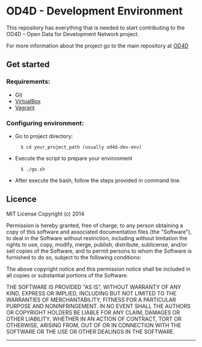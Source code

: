 # OD4D - Development Environment

This repository has everything that is needed to start contributing to the OD4D – Open Data for Development Network project.

For more information about the project go to the main repository at [OD4D](https://github.com/W3CBrasil/OD4D)

## Get started

### Requirements:

* Git
* [VirtualBox](https://www.virtualbox.org)
* [Vagrant](http://www.vagrantup.com/)

### Configuring environment:

* Go to project directory:
 
		$ cd your_project_path (usually od4d-dev-env)

* Execute the script to prepare your environment

		$ ./go.sh

* After execute the bash, follow the steps provided in command line.



## Licence

MIT License Copyright (c) 2014  

Permission is hereby granted, free of charge, to any person obtaining a copy of this software and associated documentation files (the "Software"), to deal in the Software without restriction, including without limitation the rights to use, copy, modify, merge, publish, distribute, sublicense, and/or sell copies of the Software, and to permit persons to whom the Software is furnished to do so, subject to the following conditions:

The above copyright notice and this permission notice shall be included in all copies or substantial portions of the Software.

THE SOFTWARE IS PROVIDED "AS IS", WITHOUT WARRANTY OF ANY KIND, EXPRESS OR IMPLIED, INCLUDING BUT NOT LIMITED TO THE WARRANTIES OF MERCHANTABILITY, FITNESS FOR A PARTICULAR PURPOSE AND NONINFRINGEMENT. IN NO EVENT SHALL THE AUTHORS OR COPYRIGHT HOLDERS BE LIABLE FOR ANY CLAIM, DAMAGES OR OTHER LIABILITY, WHETHER IN AN ACTION OF CONTRACT, TORT OR OTHERWISE, ARISING FROM, OUT OF OR IN CONNECTION WITH THE SOFTWARE OR THE USE OR OTHER DEALINGS IN THE SOFTWARE.

****************************************************************************
